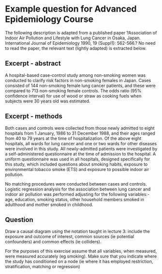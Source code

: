 # Example question for Advanced Epidemiology Course

The following description is adapted from a published paper ?Association of Indoor Air Pollution and Lifestyle with Lung Cancer in Osaka, Japan. International Journal of Epidemiology 1990, 19 (SuppI1): 562-566.? No need to read the paper, the relevant text (lightly adapted) is extracted below.

## Excerpt - abstract

A hospital-based case-control study among non-smoking women was conducted to clarify risk factors in non-smoking females in Japan. Cases consisted of 144 non-smoking female lung cancer patients, and these were compared to 713 non-smoking female controls. The odds ratio (95% confidence interval) for use of wood or straw as cooking fuels when subjects were 30 years old was estimated.

## Excerpt  - methods

Both cases and controls were collected from those newly admitted to eight hospitals from 1 January, 1986 to 31 December 1988, and their ages ranged from 40 to 79 years at the time of hospitalization. Of the above eight hospitals, all wards for lung cancer and one or two wards for other diseases were involved in this study. All newly-admitted patients were investigated by a self-administered questionnaire at the time of admission to the hospital. A uniform questionnaire was used in all hospitals, designed specifically for this study, which included questions about smoking habits, exposure to environmental tobacco smoke (ETS) and exposure to possible indoor air pollution.

No matching procedures were conducted between cases and controls. Logistic regression analysis for the association between lung cancer and indoor air pollution was performed adjusting for the following variables:- age, education, smoking status, other household members smoked in adulthood and mother smoked in childhood.

## Question
Draw a causal diagram using the notation taught in lecture 3: include the exposure and outcome of interest, common sources (ie potential confounders) and common effects (ie colliders).

For the purposes of this exercise assume that all variables, when measured, were measured accurately (eg smoking). Make sure that you indicate where the study has conditioned on a node (ie where it has employed restriction, stratification, matching or regression)
